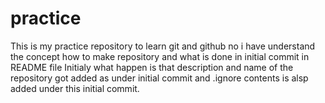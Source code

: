 # practice
This is my practice repository to learn git and github
no i have understand the concept how to make repository and what is done in initial commit
in README file Initialy what happen is that description and name of the repository got added as under initial commit
and .ignore contents is alsp added under this initial commit.

